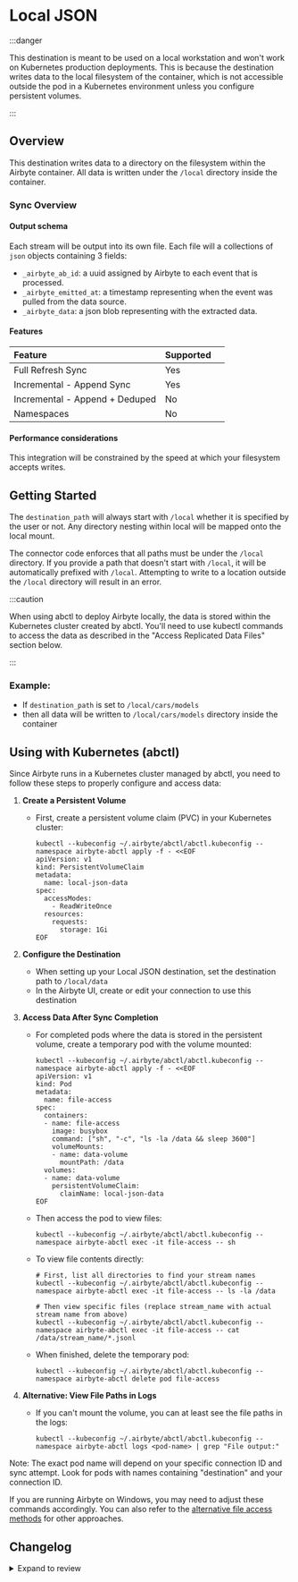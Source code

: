 # Local JSON

:::danger

This destination is meant to be used on a local workstation and won't work on Kubernetes production deployments. This is because the destination writes data to the local filesystem of the container, which is not accessible outside the pod in a Kubernetes environment unless you configure persistent volumes.

:::

## Overview

This destination writes data to a directory on the filesystem within the Airbyte container. All data is written under the `/local` directory inside the container.

### Sync Overview

#### Output schema

Each stream will be output into its own file. Each file will a collections of `json` objects containing 3 fields:

- `_airbyte_ab_id`: a uuid assigned by Airbyte to each event that is processed.
- `_airbyte_emitted_at`: a timestamp representing when the event was pulled from the data source.
- `_airbyte_data`: a json blob representing with the extracted data.

#### Features

| Feature                        | Supported |     |
| :----------------------------- | :-------- | :-- |
| Full Refresh Sync              | Yes       |     |
| Incremental - Append Sync      | Yes       |     |
| Incremental - Append + Deduped | No        |     |
| Namespaces                     | No        |     |

#### Performance considerations

This integration will be constrained by the speed at which your filesystem accepts writes.

## Getting Started

The `destination_path` will always start with `/local` whether it is specified by the user or not. Any directory nesting within local will be mapped onto the local mount.

The connector code enforces that all paths must be under the `/local` directory. If you provide a path that doesn't start with `/local`, it will be automatically prefixed with `/local`. Attempting to write to a location outside the `/local` directory will result in an error.

:::caution

When using abctl to deploy Airbyte locally, the data is stored within the Kubernetes cluster created by abctl. You'll need to use kubectl commands to access the data as described in the "Access Replicated Data Files" section below.

:::

### Example:

- If `destination_path` is set to `/local/cars/models`
- then all data will be written to `/local/cars/models` directory inside the container

## Using with Kubernetes (abctl)

Since Airbyte runs in a Kubernetes cluster managed by abctl, you need to follow these steps to properly configure and access data:

1. **Create a Persistent Volume**
   - First, create a persistent volume claim (PVC) in your Kubernetes cluster:
     ```
     kubectl --kubeconfig ~/.airbyte/abctl/abctl.kubeconfig --namespace airbyte-abctl apply -f - <<EOF
     apiVersion: v1
     kind: PersistentVolumeClaim
     metadata:
       name: local-json-data
     spec:
       accessModes:
         - ReadWriteOnce
       resources:
         requests:
           storage: 1Gi
     EOF
     ```

2. **Configure the Destination**
   - When setting up your Local JSON destination, set the destination path to `/local/data`
   - In the Airbyte UI, create or edit your connection to use this destination

3. **Access Data After Sync Completion**
   - For completed pods where the data is stored in the persistent volume, create a temporary pod with the volume mounted:
     ```
     kubectl --kubeconfig ~/.airbyte/abctl/abctl.kubeconfig --namespace airbyte-abctl apply -f - <<EOF
     apiVersion: v1
     kind: Pod
     metadata:
       name: file-access
     spec:
       containers:
       - name: file-access
         image: busybox
         command: ["sh", "-c", "ls -la /data && sleep 3600"]
         volumeMounts:
         - name: data-volume
           mountPath: /data
       volumes:
       - name: data-volume
         persistentVolumeClaim:
           claimName: local-json-data
     EOF
     ```
   - Then access the pod to view files:
     ```
     kubectl --kubeconfig ~/.airbyte/abctl/abctl.kubeconfig --namespace airbyte-abctl exec -it file-access -- sh
     ```
   - To view file contents directly:
     ```
     # First, list all directories to find your stream names
     kubectl --kubeconfig ~/.airbyte/abctl/abctl.kubeconfig --namespace airbyte-abctl exec -it file-access -- ls -la /data
     
     # Then view specific files (replace stream_name with actual stream name from above)
     kubectl --kubeconfig ~/.airbyte/abctl/abctl.kubeconfig --namespace airbyte-abctl exec -it file-access -- cat /data/stream_name/*.jsonl
     ```
   - When finished, delete the temporary pod:
     ```
     kubectl --kubeconfig ~/.airbyte/abctl/abctl.kubeconfig --namespace airbyte-abctl delete pod file-access
     ```

4. **Alternative: View File Paths in Logs**
   - If you can't mount the volume, you can at least see the file paths in the logs:
     ```
     kubectl --kubeconfig ~/.airbyte/abctl/abctl.kubeconfig --namespace airbyte-abctl logs <pod-name> | grep "File output:"
     ```

Note: The exact pod name will depend on your specific connection ID and sync attempt. Look for pods with names containing "destination" and your connection ID.

If you are running Airbyte on Windows, you may need to adjust these commands accordingly. You can also refer to the [alternative file access methods](/integrations/locating-files-local-destination.md) for other approaches.

## Changelog

<details>
  <summary>Expand to review</summary>

| Version | Date       | Pull Request                                             | Subject                      |
| :------ | :--------- | :------------------------------------------------------- | :--------------------------- |
| 0.2.12 | 2024-12-18 | [49908](https://github.com/airbytehq/airbyte/pull/49908) | Use a base image: airbyte/java-connector-base:1.0.0 |
| 0.2.11 | 2022-02-14 | [14641](https://github.com/airbytehq/airbyte/pull/14641) | Include lifecycle management |

</details>
